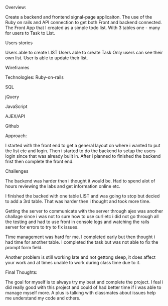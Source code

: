 Overview:


Create a backend and frontend signal-page applicaiton.  The use of the Ruby on rails and API connection
to get both Front and backend connected.  The Front App that I created as a simple todo list.  With 3 tables
one - many for users to Task to List.

Users stories


Users able to create LIST
Users able to create Task
Only users can see their own list.
User is able to update their list.

Wireframes


Technologies:
Ruby-on-rails

SQL

jQuery

JavaScript

AJEX/API

Github




Approach:

I started with the front end to get a general layout on where i wanted to
put the list etc and login.  Then i started to do the backend to setup
the users login since that was already built in.  After i planned to finished
the backend frist then complete the front end.




Challenges

  The backend was harder then i thought it would be.  Had to spend alot of hours
  reviewing the labs and get information online etc.

  I finished the backed with one table LIST and was going to stop but decied
  to add a 3rd table.  That was harder then i thought and took more time.

  Getting the server to communicate with the server through ajex was another
  challage since i was not to sure how to use curl etc i did not go through
  all the testing and had to use front in console logs and watching the
  rails server for errors to try to fix issues.

  Time management was hard for me.  I completed early but then thought i had time
  for another table.  I completed the task but was not able to fix the prompt
  form field.

  Another problem is still working late and not gettong sleep, it does affect
  your work and at times unable to work during class time due to it.




Final Thoughts:

  The goal for myself is to always try my best and complete the project.
  I feal i did really good with this project and could of had better time if
  i was able to manage myself more.  A plus is talking with classmates about issues
  help me understand my code and others.
